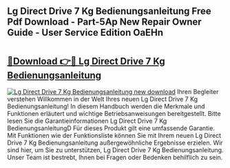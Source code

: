 ## Lg Direct Drive 7 Kg Bedienungsanleitung Free Pdf Download - Part-5Ap New Repair Owner Guide - User Service Edition OaEHn

# <h2><a href="http://df0grs.blite.top/?on=Lg+Direct+Drive+7+Kg+Bedienungsanleitung">🔗Download 👉🔴 Lg Direct Drive 7 Kg Bedienungsanleitung</a></h2>

[![Lg Direct Drive 7 Kg Bedienungsanleitung new download](https://i.imgur.com/lujVjoI.png)](http://df0grs.blite.top/?on=Lg+Direct+Drive+7+Kg+Bedienungsanleitung)
Ihren Begleiter verstehen Willkommen in der Welt Ihres neuen Lg Direct Drive 7 Kg Bedienungsanleitung! In diesem Handbuch werden die Merkmale und Funktionen erläutert und wichtige Betriebsanweisungen bereitgestellt. Bitte lesen Sie die Garantieinformationen Lg Direct Drive 7 Kg BedienungsanleitungD Für dieses Produkt gilt eine umfassende Garantie. Mit Funktionen wie der Funktionsliste können Sie mit Ihrem neuen Lg Direct Drive 7 Kg Bedienungsanleitung außergewöhnliche Ergebnisse erzielen. Wir sind hier, um Sie zu unterstützen, Lg Direct Drive 7 Kg Bedienungsanleitung. Unser Team ist bestrebt, Ihnen bei Fragen oder Bedenken behilflich zu sein.
